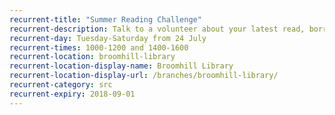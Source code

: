 ```yaml
---
recurrent-title: "Summer Reading Challenge"
recurrent-description: Talk to a volunteer about your latest read, borrow your next book and collect rewards for your Summer Reading Challenge progress.
recurrent-day: Tuesday-Saturday from 24 July
recurrent-times: 1000-1200 and 1400-1600
recurrent-location: broomhill-library
recurrent-location-display-name: Broomhill Library
recurrent-location-display-url: /branches/broomhill-library/
recurrent-category: src
recurrent-expiry: 2018-09-01
---
```

